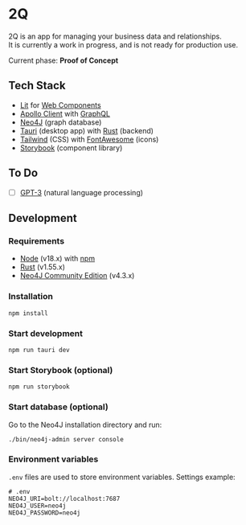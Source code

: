# 2Q

2Q is an app for managing your business data and relationships.  
It is currently a work in progress, and is not ready for production use.

Current phase: **Proof of Concept**

## Tech Stack
* [Lit](https://lit.dev/) for [Web Components](https://developer.mozilla.org/en-US/docs/Web/Web_Components) 
* [Apollo Client](https://github.com/apollographql/apollo-client) with [GraphQL](https://graphql.org/)
* [Neo4J](https://neo4j.com/) (graph database)
* [Tauri](https://tauri.studio/en/) (desktop app) with [Rust](https://www.rust-lang.org/) (backend)
* [Tailwind](https://tailwindcss.com/) (CSS) with [FontAwesome](https://fontawesome.com/) (icons)
* [Storybook](https://storybook.js.org/) (component library)

## To Do
- [ ] [GPT-3](https://openai.com/blog/openai-api/) (natural language processing)

## Development

### Requirements
 - [Node](https://nodejs.org/en/) (v18.x) with [npm](https://www.npmjs.com/)
 - [Rust](https://www.rust-lang.org/) (v1.55.x)
 - [Neo4J Community Edition](https://neo4j.com/download-center/#community) (v4.3.x)

### Installation
	npm install

### Start development
	npm run tauri dev

### Start Storybook (optional)
	npm run storybook

### Start database (optional)
Go to the Neo4J installation directory and run:

	./bin/neo4j-admin server console

### Environment variables
`.env` files are used to store environment variables. Settings example:

	# .env
	NEO4J_URI=bolt://localhost:7687
	NEO4J_USER=neo4j
	NEO4J_PASSWORD=neo4j